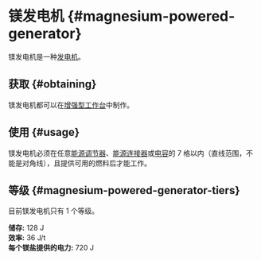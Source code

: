 # 镁发电机 {#magnesium-powered-generator}

镁发电机是一种[发电机](/Electric-Machines#energy-generation)。  

## 获取 {#obtaining}

镁发电机都可以在[增强型工作台](/Enhanced-Crafting-Table)中制作。

## 使用 {#usage}

镁发电机必须在任意[能源调节器](/Energy-Regulator)、[能源连接器](/Energy-Connector)或[电容](/Energy-Capacitors)的 7 格以内（直线范围，不能是对角线），且提供可用的燃料后才能工作。

## 等级 {#magnesium-powered-generator-tiers}

目前镁发电机只有 1 个等级。

**储存:** 128 J  
**效率:** 36 J/t  
**每个镁盐提供的电力:** 720 J  
